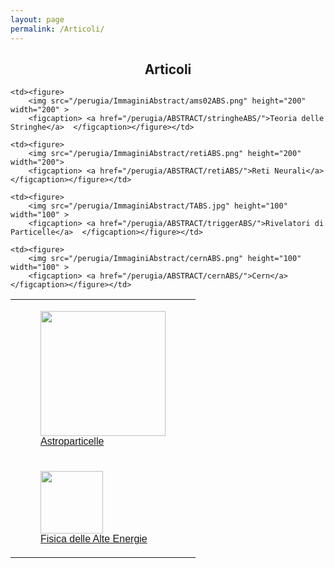 ```yaml
---
layout: page
permalink: /Articoli/
---
```

<html>
<head>
<style>
table {
  font-family: arial, sans-serif;
  border-collapse: collapse;
  width: 100%;
}
.img {
    position: relative;
    float: left;
    width:  100px;
    height: 100px;
    background-position: 50% 50%;
    background-repeat:   no-repeat;
    background-size:     cover;
}

td, th {
  text-align: left;
  padding: 8px;
}

</style>
</head>
<body>
<center><h2><b>Articoli</b></h2></center>
<table>
  <tr>
    <td><figure>
        <img src="/perugia/ImmaginiAbstract/ams02ABS.png" height="200" width="200" >
        <figcaption> <a href="/perugia/ABSTRACT/amsABS/">Astroparticelle</a>  </figcaption></figure></td>

    <td><figure>
        <img src="/perugia/ImmaginiAbstract/ams02ABS.png" height="200" width="200" >
        <figcaption> <a href="/perugia/ABSTRACT/stringheABS/">Teoria delle Stringhe</a>  </figcaption></figure></td>

    <td><figure>
        <img src="/perugia/ImmaginiAbstract/retiABS.png" height="200" width="200">
        <figcaption> <a href="/perugia/ABSTRACT/retiABS/">Reti Neurali</a>  </figcaption></figure></td>
  </tr>



  <tr>
    <td><figure>
        <img src="/perugia/ImmaginiAbstract/na62ABS.png" height="100" width="100" >
        <figcaption> <a href="/perugia/ABSTRACT/na62ABS/">Fisica delle Alte Energie</a>  </figcaption></figure></td>

    <td><figure>
        <img src="/perugia/ImmaginiAbstract/TABS.jpg" height="100" width="100" >
        <figcaption> <a href="/perugia/ABSTRACT/triggerABS/">Rivelatori di Particelle</a>  </figcaption></figure></td>

    <td><figure>
        <img src="/perugia/ImmaginiAbstract/cernABS.png" height="100" width="100" >
        <figcaption> <a href="/perugia/ABSTRACT/cernABS/">Cern</a>  </figcaption></figure></td>
  </tr>




</table>
</body>
</html>
